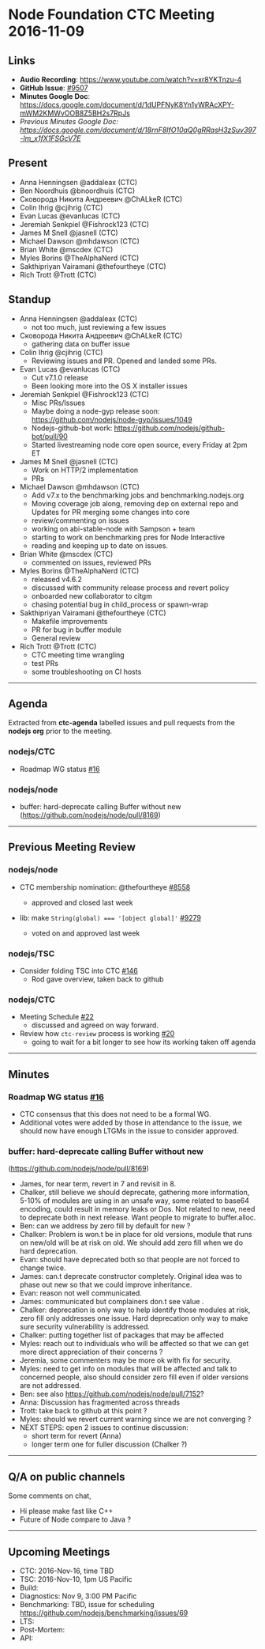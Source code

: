 # Node Foundation CTC Meeting 2016-11-09

## Links

* **Audio Recording**: https://www.youtube.com/watch?v=xr8YKTnzu-4
* **GitHub Issue**: [#9507](https://github.com/nodejs/node/issues/9507)
* **Minutes Google Doc**: <https://docs.google.com/document/d/1dUPFNyK8Yn1yWRAcXPY-mWM2KMWvOOB8Z5BH2s7RpJs>
* _Previous Minutes Google Doc: <https://docs.google.com/document/d/18rnF8IfO10aQ0gRRasH3zSuv397-lm_x1fX1FSGcV7E>_

## Present

* Anna Henningsen @addaleax (CTC)
* Ben Noordhuis @bnoordhuis (CTC)
* Сковорода Никита Андреевич @ChALkeR (CTC)
* Colin Ihrig @cjihrig (CTC)
* Evan Lucas @evanlucas (CTC)
* Jeremiah Senkpiel @Fishrock123 (CTC)
* James M Snell @jasnell (CTC)
* Michael Dawson @mhdawson (CTC)
* Brian White @mscdex (CTC)
* Myles Borins @TheAlphaNerd (CTC)
* Sakthipriyan Vairamani @thefourtheye (CTC)
* Rich Trott @Trott (CTC)

## Standup

* Anna Henningsen @addaleax (CTC)
  * not too much, just reviewing a few issues
* Сковорода Никита Андреевич @ChALkeR (CTC)
  * gathering data on buffer issue
* Colin Ihrig @cjihrig (CTC)
  * Reviewing issues and PR. Opened and landed some PRs.
* Evan Lucas @evanlucas (CTC)
  * Cut v7.1.0 release
  * Been looking more into the OS X installer issues
* Jeremiah Senkpiel @Fishrock123 (CTC)
  * Misc PRs/Issues
  * Maybe doing a node-gyp release soon: https://github.com/nodejs/node-gyp/issues/1049
  * Nodejs-github-bot work: https://github.com/nodejs/github-bot/pull/90
  * Started livestreaming node core open source,
    every Friday at 2pm ET
* James M Snell @jasnell (CTC)
  * Work on HTTP/2 implementation
  * PRs
* Michael Dawson @mhdawson (CTC)
  * Add v7.x to the benchmarking jobs and benchmarking.nodejs.org
  * Moving coverage job along, removing dep on external repo and
    Updates for PR merging some changes into core
  * review/commenting on issues
  * working on abi-stable-node with Sampson + team
  * starting to work on benchmarking pres for Node Interactive
  * reading and keeping up to date on issues.
* Brian White @mscdex (CTC)
  * commented on issues, reviewed PRs
* Myles Borins @TheAlphaNerd (CTC)
  * released v4.6.2
  * discussed with community release process and revert policy
  * onboarded new collaborator to citgm
  * chasing potential bug in child_process or spawn-wrap
* Sakthipriyan Vairamani @thefourtheye (CTC)
  * Makefile improvements
  * PR for bug in buffer module
  * General review
* Rich Trott @Trott (CTC)
  * CTC meeting time wrangling
  * test PRs
  * some troubleshooting on CI hosts

---

## Agenda

Extracted from **ctc-agenda** labelled issues and pull requests from the **nodejs org** prior to the meeting.

### nodejs/CTC
* Roadmap WG status [#16](https://github.com/nodejs/CTC/issues/16)

### nodejs/node

* buffer: hard-deprecate calling Buffer without new
  (https://github.com/nodejs/node/pull/8169)

---

## Previous Meeting Review

### nodejs/node

* CTC membership nomination: @thefourtheye [#8558](https://github.com/nodejs/node/issues/8558)
  * approved and closed last week

* lib: make `String(global) === '[object global]'` [#9279](https://github.com/nodejs/node/pull/9279)
  * voted on and approved last week

### nodejs/TSC

* Consider folding TSC into CTC [#146](https://github.com/nodejs/TSC/issues/146)
  * Rod gave overview, taken back to github

### nodejs/CTC

* Meeting Schedule [#22](https://github.com/nodejs/CTC/issues/22)
  * discussed and agreed on way forward.
* Review how `ctc-review` process is working [#20](https://github.com/nodejs/CTC/issues/20)
  * going to wait for a bit longer to see how its working
    taken off agenda

---

## Minutes

### Roadmap WG status [#16](https://github.com/nodejs/CTC/issues/16)

* CTC consensus that this does not need to be a formal WG.
* Additional votes were added by those in attendance to the issue,
  we should now have enough LTGMs in the issue to consider approved.

### buffer: hard-deprecate calling Buffer without new
  (https://github.com/nodejs/node/pull/8169)

* James, for near term, revert in 7 and revisit in 8.
* Chalker, still believe we should deprecate, gathering more
  information, 5-10% of modules are using in an unsafe way, some
  related to base64 encoding, could result in memory leaks or
  Dos. Not related to new, need to deprecate both in next release.
  Want people to migrate to buffer.alloc.
* Ben: can we address by zero fill by default for new ?
* Chalker: Problem is won.t be in place for old versions, module
  that runs on new/old will be at risk on old. We should add zero
  fill when we do hard deprecation.
* Evan: should have deprecated both so that people are not forced to
  change twice.
* James: can.t deprecate constructor completely. Original idea was to
  phase out new so that we could improve inheritance.
* Evan: reason not well communicated.
* James: communicated but complainers don.t see value .
* Chalker: deprecation is only way to help identify those modules at
  risk, zero fill only addresses one issue. Hard deprecation only way
  to make sure security vulnerability is addressed.
* Chalker: putting together list of packages that may be affected
* Myles: reach out to individuals who will be affected so that we can
  get more direct appreciation of their concerns ?
* Jeremia, some commenters may be more ok with fix for security.
* Myles: need to get info on modules that will be affected
  and talk to concerned people, also should consider zero fill
  even if older versions are not addressed.
* Ben: see also https://github.com/nodejs/node/pull/7152?
* Anna: Discussion has fragmented across threads
* Trott: take back to github at this point ?
* Myles: should we revert current warning since we are not converging ?
* NEXT STEPS: open 2 issues to continue discussion:
  * short term for revert (Anna)
  * longer term one for fuller discussion (Chalker ?)

---

## Q/A on public channels
Some comments on chat,
* Hi please make fast like C++
* Future of Node compare to Java ?

---

## Upcoming Meetings

* CTC: 2016-Nov-16, time TBD
* TSC: 2016-Nov-10, 1pm US Pacific
* Build:
* Diagnostics: Nov 9, 3:00 PM Pacific
* Benchmarking: TBD, issue for scheduling https://github.com/nodejs/benchmarking/issues/69
* LTS:
* Post-Mortem:
* API:
